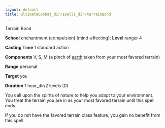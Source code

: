 ```yaml
---
layout: default
title: ultimateCombat_dir/spells_dir/terrainBond
---
```

Terrain Bond

**School** enchantment (compulsion) [mind-affecting]; **Level** ranger 4

**Casting Time** 1 standard action

**Components** V, S, M (a pinch of [earth](../monsters_dir/creatureTypes#_earth-subtype) taken from your most favored terrain)

**Range** personal

**Target** you

**Duration** 1 hour_dir/2 levels (D)

You call upon the spirits of nature to help you adapt to your environment. You treat the terrain you are in as your most favored terrain until this spell ends.

If you do not have the favored terrain class feature, you gain no benefit from this spell.


